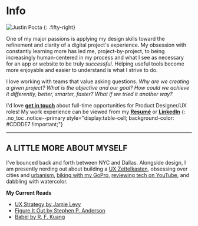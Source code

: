 # Info

![Justin Pocta](../assets/img/Info-Justin-Pocta.jpg)
{: .fifty-right}

One of my major passions is applying my design skills toward the refinement and clarity of a digital project's experience. My obsession with constantly learning more has led me, project-by-project, to being increasingly human-centered in my process and what I see as necessary for an app or website to be truly _successful_. Helping useful tools become more enjoyable and easier to understand is what I strive to do.

I love working with teams that value asking questions. _Why are we creating a given project? What is the objective and our goal? How could we achieve it differently, better, smarter, faster? What if we tried it another way?_

<i class="fas fa-comments" style="float:left; font-size:60px; padding-right:16px;"></i> I'd love [**get in touch**](mailto:howdy@justinpocta.com?subject=Hello) about full-time opportunities for Product Designer/UX roles! My work experience can be viewed from my [**Resumé**](2023-Pocta-Resume.pdf) or [**LinkedIn**](https://linkedin.com/in/justinpocta)  <!-- BDB188 -->
{: .no_toc .notice--primary style="display:table-cell; background-color: #CDDDE7 !important;"}

---

## **A LITTLE MORE ABOUT MYSELF**

I've bounced back and forth between NYC and Dallas. Alongside design, I am presently nerding out about building a [UX Zettelkasten](http://zk.justinpocta.com/), obsessing over cities and [urbanism](http://urbanist.justinpocta.com/), [biking with my GoPro](https://www.youtube.com/playlist?list=PLecJQW4DoGw2qD7qdsbRGzwz53QF9IBM7), [reviewing tech on YouTube](https://www.youtube.com/playlist?list=PLecJQW4DoGw2Xt7280WJyVpt9D-FtrbGH), and dabbling with watercolor.

**My Current Reads**

- [UX Strategy by Jamie Levy](https://jaimelevy.com/ux-strategy-book/)
- [Figure It Out by Stephen P. Anderson](https://rosenfeldmedia.com/books/figure-it-out/)
- [Babel by R. F. Kuang](https://www.harpercollins.com/products/babel-r-f-kuang)

